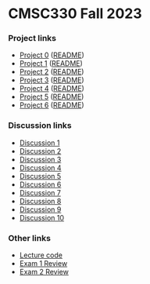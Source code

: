 # CMSC330 Fall 2023

### Project links
  + [Project 0](https://classroom.github.com/a/1Plgv8Fw) ([README](https://github.com/cmsc330fall23/cmsc330fall23/blob/main/projects/project0.md))
  + [Project 1](https://classroom.github.com/a/BGboJVCP) ([README](https://github.com/cmsc330fall23/cmsc330fall23/blob/main/projects/project1.md))
  + [Project 2](https://classroom.github.com/a/lnJWTaHH) ([README](https://github.com/cmsc330fall23/cmsc330fall23/blob/main/projects/project2.md))
  + [Project 3](https://classroom.github.com/a/OEy95tyX) ([README](https://github.com/cmsc330fall23/cmsc330fall23/blob/main/projects/project3.md))
  + [Project 4](https://classroom.github.com/a/eS6ORRAE) ([README](https://github.com/cmsc330fall23/cmsc330fall23/blob/main/projects/project4.md))
  + [Project 5](https://classroom.github.com/a/4FOhv0xA) ([README](https://github.com/cmsc330fall23/cmsc330fall23/blob/main/projects/project5.md))
  + [Project 6](https://classroom.github.com/a/mki8hqkk) ([README](https://github.com/cmsc330fall23/cmsc330fall23/blob/main/projects/project6.md))
### Discussion links
  + [Discussion 1](https://classroom.github.com/a/Gk3lXbAx)
  + [Discussion 2](https://github.com/cmsc330fall23/cmsc330fall23/blob/main/discussions/d2_hof_regex)
  + [Discussion 3](https://github.com/cmsc330fall23/cmsc330fall23/tree/main/discussions/d3_nfa_dfa)
  + [Discussion 4](https://github.com/cmsc330fall23/cmsc330fall23/tree/main/discussions/d4_nfa_dfa_conversion)
  + [Discussion 5](https://github.com/cmsc330fall23/cmsc330fall23/tree/main/discussions/d5_ocaml_typing)
  + [Discussion 6](https://github.com/cmsc330fall23/cmsc330fall23/tree/main/discussions/d6_ocaml_hof)
  + [Discussion 7](https://github.com/cmsc330fall23/cmsc330fall23/tree/main/discussions/d7_cfg)
  + [Discussion 8](https://github.com/cmsc330fall23/cmsc330fall23/tree/main/discussions/d8_parsing)
  + [Discussion 9](https://github.com/cmsc330fall23/cmsc330fall23/blob/main/discussions/d9_lambda_calc)
  + [Discussion 10](https://github.com/cmsc330fall23/cmsc330fall23/blob/main/discussions/d10_opsem)
### Other links

 + [Lecture code](https://github.com/cmsc330fall23/cmsc330fall23/tree/main/lecture_code)
 + [Exam 1 Review](https://github.com/cmsc330fall23/cmsc330fall23/tree/main/review/e1_python_regex)
 + [Exam 2 Review](https://github.com/cmsc330fall23/cmsc330fall23/tree/main/review/e2_ocaml_cfg_opsem)

